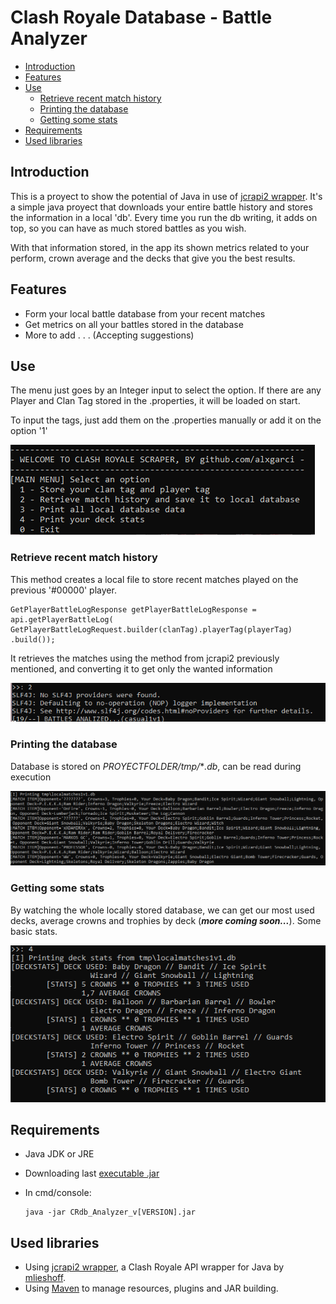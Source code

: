 # Clash Royale Database - Battle Analyzer

- [Introduction](#introduction)
- [Features](#features)
- [Use](#use)
    - [Retrieve recent match history](#retrieve-recent-match-history)
    - [Printing the database](#printing-the-database)
    - [Getting some stats](#getting-some-stats)
- [Requirements](#requirements)
- [Used libraries](#used-libraries)


## Introduction

This is a proyect to show the potential of Java in use of [jcrapi2 wrapper](https://github.com/mlieshoff/jcrapi2).
It's a simple java proyect that downloads your entire battle history and stores the information
in a local 'db'. Every time you run the db writing, it adds on top, so you can have as much
stored battles as you wish.

With that information stored, in the app its shown metrics related to your perform, crown average
and the decks that give you the best results.


## Features

- Form your local battle database from your recent matches
- Get metrics on all your battles stored in the database
- More to add . . . (Accepting suggestions)

## Use

The menu just goes by an Integer input to select the option. If there are any Player and 
Clan Tag stored in the .properties, it will be loaded on start.

To input the tags, just add them on the .properties manually or add it on the option '1'

![menu](imgs/menu.png)

### Retrieve recent match history

This method creates a local file to store recent matches played on the previous
'#00000' player.


```
GetPlayerBattleLogResponse getPlayerBattleLogResponse = api.getPlayerBattleLog(
GetPlayerBattleLogRequest.builder(clanTag).playerTag(playerTag)
.build());
```

It retrieves the matches using the method from jcrapi2 previously mentioned, and converting
it to get only the wanted information

![getting battle history](imgs/getting_battle_history.png)

### Printing the database

Database is stored on *PROYECTFOLDER/tmp/***.db*, can be read during execution

![printing the database](imgs/print_database.png)

### Getting some stats

By watching the whole locally stored database, we can get our most used decks,
average crowns and trophies by deck (***more coming soon...***). Some basic stats.

![printing the database](imgs/stats.png)

## Requirements

- Java JDK or JRE
- Downloading last [executable .jar](https://github.com/alxgarci/ClashRoyale_Database_BattleAnalyzer/releases/latest)
- In cmd/console:

  ```
  java -jar CRdb_Analyzer_v[VERSION].jar
  ```


## Used libraries

- Using [jcrapi2 wrapper](https://github.com/mlieshoff/jcrapi2), a Clash Royale API wrapper for Java by [mlieshoff](https://github.com/mlieshoff).
- Using [Maven](https://maven.apache.org/) to manage resources, plugins and JAR building.
